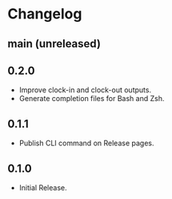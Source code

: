 # Changelog

## main (unreleased)

## 0.2.0

* Improve clock-in and clock-out outputs.
* Generate completion files for Bash and Zsh.

## 0.1.1

* Publish CLI command on Release pages.

## 0.1.0

* Initial Release.
